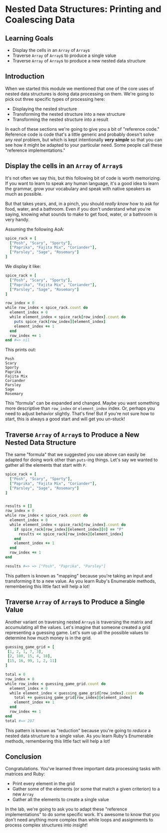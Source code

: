 # Nested Data Structures: Printing and Coalescing Data

## Learning Goals

* Display the cells in an `Array` of `Array`s
* Traverse `Array` of `Array`s to produce a single value
* Traverse `Array` of `Array`s to produce a new nested data structure

## Introduction

When we started this module we mentioned that one of the core uses of nested
data structures is doing data processing on them. We're going to pick out three
specific types of processing here:

* Displaying the nested structure
* Transforming the nested structure into a new structure
* Transforming the nested structure into a result

In each of these sections we're going to give you a bit of "reference code."
Reference code is code that's a little generic and probably doesn't solve any
_real_ problem, but which is kept intentionally ***very simple*** so that you
can see how it might be adapted to your particular need. Some people call these
"reference implementations."

## Display the cells in an `Array` of `Array`s

It's not often we say this, but this following bit of code is worth memorizing.
If you want to learn to speak any human language, it's a good idea to learn the
grammar, grow your vocabulary and speak with native speakers as much as
possible.

But that takes years, and, in a pinch, you should _really know_ how to ask for
food, water, and a bathroom. Even if you don't understand what you're saying,
knowing what sounds to make to get food, water, or a bathroom is very handy.

Assuming the following AoA:

```ruby
spice_rack = [
  ["Posh", "Scary", "Sporty"],
  ["Paprika", "Fajita Mix", "Coriander"],
  ["Parsley", "Sage", "Rosemary"]
]
```

We display it like:

```ruby
spice_rack = [
  ["Posh", "Scary", "Sporty"],
  ["Paprika", "Fajita Mix", "Coriander"],
  ["Parsley", "Sage", "Rosemary"]
]

row_index = 0
while row_index < spice_rack.count do
  element_index = 0
  while element_index < spice_rack[row_index].count do
    puts spice_rack[row_index][element_index]
    element_index += 1
  end
  row_index += 1
end #=> nil
```

This prints out:

```text
Posh
Scary
Sporty
Paprika
Fajita Mix
Coriander
Parsley
Sage
Rosemary
```

This "formula" can be expanded and changed. Maybe you want something more
descriptive than `row_index` or `element_index` index. Or, perhaps you need to
adjust behavior slightly. That's fine! But if you're not sure how to start,
this is always a good start and will get you un-stuck!

## Traverse `Array` of `Array`s to Produce a New Nested Data Structure

The same "formula" that we suggested you use above can easily be adapted for
doing work other than `puts`-ing things. Let's say we wanted to gather all the
elements that start with `P`.

```ruby
spice_rack = [
  ["Posh", "Scary", "Sporty"],
  ["Paprika", "Fajita Mix", "Coriander"],
  ["Parsley", "Sage", "Rosemary"]
]


results = []
row_index = 0
while row_index < spice_rack.count do
  element_index = 0
  while element_index < spice_rack[row_index].count do
    if spice_rack[row_index][element_index][0] == "P"
      results << spice_rack[row_index][element_index]
    end
    element_index += 1
  end
  row_index += 1
end

results #=> => ["Posh", "Paprika", "Parsley"]
```

This pattern is known as "mapping" because you're taking an input and
transforming it to a new value. As you learn Ruby's Enumerable methods,
remembering this little fact will help a lot!

## Traverse `Array` of `Array`s to Produce a Single Value

Another variant on traversing nested `Array`s is traversing the matrix and
accumulating all the values. Let's imagine that someone created a grid
representing a guessing game. Let's sum up all the possible values to determine
how much money is in the grid.

```ruby
guessing_game_grid = [
 [1, 2, 1, 7, 3],
 [2, 100, 15, 4, 18],
 [15, 16, 99, 1, 2, 11]
]

total = 0
row_index = 0
while row_index < guessing_game_grid.count do
  element_index = 0
  while element_index < guessing_game_grid[row_index].count do
    total += guessing_game_grid[row_index][element_index]
    element_index += 1
  end
  row_index += 1
end
total #=> 297
```

This pattern is known as "reduction" because you're going to _reduce_ a nested
data structure to a single value. As you learn Ruby's Enumerable methods,
remembering this little fact will help a lot!

## Conclusion

Congratulations. You've learned three important data processing tasks with
matrices and Ruby:

* Print every element in the grid
* Gather some of the elements (or some that match a given criterion) to a new `Array`
* Gather all the elements to create a single value

In the lab, we're going to ask you to adapt these "reference implementations"
to do some specific work. It's awesome to know that you don't need anything
more complex than while loops and assignments to process complex structures
into _insight_!
